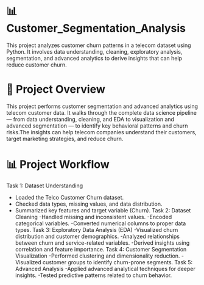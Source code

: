 # 📊 Customer_Segmentation_Analysis
This project analyzes customer churn patterns in a telecom dataset using Python. It involves data understanding, cleaning, exploratory analysis, segmentation, and advanced analytics to derive insights that can help reduce customer churn.
# 🧠 Project Overview
This project performs customer segmentation and advanced analytics using telecom customer data.
It walks through the complete data science pipeline — from data understanding, cleaning, and EDA to visualization and advanced segmentation — to identify key behavioral patterns and churn risks.The insights can help telecom companies understand their customers, target marketing strategies, and reduce churn.
# 📊 Project Workflow
Task 1: Dataset Understanding
- Loaded the Telco Customer Churn dataset.
- Checked data types, missing values, and data distribution.
- Summarized key features and target variable (Churn).
Task 2: Dataset Cleaning
-Handled missing and inconsistent values.
-Encoded categorical variables.
-Converted numerical columns to proper data types.
Task 3: Exploratory Data Analysis (EDA)
-Visualized churn distribution and customer demographics.
-Analyzed relationships between churn and service-related variables.
-Derived insights using correlation and feature importance.
Task 4: Customer Segmentation Visualization
-Performed clustering and dimensionality reduction.
-Visualized customer groups to identify churn-prone segments.
Task 5: Advanced Analysis
-Applied advanced analytical techniques for deeper insights.
-Tested predictive patterns related to churn behavior.
